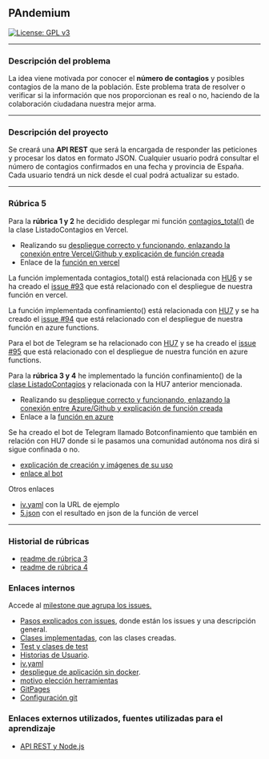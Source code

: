 
## PAndemium
[![License: GPL v3](https://img.shields.io/badge/License-GPLv3-blue.svg)](https://www.gnu.org/licenses/gpl-3.0)

---

### Descripción del problema

La idea viene motivada por conocer el **número de contagios** y posibles contagios de la mano de la población. Este problema trata de resolver o verificar si la información que nos proporcionan es real o no, haciendo de la colaboración ciudadana nuestra mejor arma.

---

### Descripción del proyecto

Se creará una **API REST** que será la encargada de responder las peticiones y procesar los datos en formato JSON. Cualquier usuario podrá consultar el número de contagios confirmados en una fecha y provincia de España. Cada usuario tendrá un nick desde el cual podrá actualizar su
estado.

---

### Rúbrica 5

Para la **rúbrica 1 y 2** he decidido desplegar mi función [contagios_total()](src/class/ListadoContagios.js) de la clase ListadoContagios en Vercel.
 
- Realizando su [despliegue correcto y funcionando, enlazando la conexión entre Vercel/Github y explicación de función creada](docs/despliegue_serverless.md)
- Enlace de la [función en vercel](https://pa-ndemium.vercel.app/api?ccaa=Andalucia)
 
La función implementada contagios_total() está relacionada con [HU6](https://github.com/DanielRuizMed/PAndemium/issues/83) y se ha creado el [issue #93](https://github.com/DanielRuizMed/PAndemium/issues/93) que está relacionado con el despliegue de nuestra función en vercel.
 
La función implementada confinamiento() está relacionada con [HU7](https://github.com/DanielRuizMed/PAndemium/issues/84) y se ha creado el [issue #94](https://github.com/DanielRuizMed/PAndemium/issues/94) que está relacionado con el despliegue de nuestra función en azure functions.
 
Para el bot de Telegram se ha relacionado con [HU7](https://github.com/DanielRuizMed/PAndemium/issues/84) y se ha creado el [issue #95](https://github.com/DanielRuizMed/PAndemium/issues/95) que está relacionado con el despliegue de nuestra función en azure functions.

Para la **rúbrica 3 y 4** he implementado la función confinamiento() de la [clase ListadoContagios](src/class/ListadoContagios.js) y relacionada con la HU7 anterior mencionada.
 
- Realizando su [despliegue correcto y funcionando, enlazando la conexión entre Azure/Github y explicación de función creada](docs/despliegue_azure.md)
- Enlace a la [función en azure](https://confinamientopandemium.azurewebsites.net/api/Confinamiento?ccaa=Andalucia)
 
Se ha creado el bot de Telegram llamado Botconfinamiento que también en relación con HU7 donde si le pasamos una comunidad autónoma nos dirá si sigue confinada o no.
 
- [explicación de creación y imágenes de su uso](docs/bottele.md)
- [enlace al bot](https://t.me/confinamiento2bot)
 
Otros enlaces
 
- [iv.yaml](iv.yaml) con la URL de ejemplo
- [5.json](5.json) con el resultado en json de la función de vercel
 
---

### Historial de rúbricas

- [readme de rúbrica 3](docs/rub3.md)
- [readme de rúbrica 4](docs/rub4.md)

### Enlaces internos

Accede al [milestone que agrupa los issues.](https://github.com/DanielRuizMed/PAndemium/milestone/8)

- [Pasos explicados con issues](docs/pasos.md), donde están los issues y una descripción general.
- [Clases implementadas](src/class), con las clases creadas.
- [Test y clases de test](test)
- [Historias de Usuario](https://github.com/DanielRuizMed/PAndemium/milestone/9).
- [iv.yaml](iv.yaml)
- [despliegue de aplicación sin docker](docs/despliegue.md).
- [motivo elección herramientas](docs/motivo.md)
- [GitPages](https://danielruizmed.github.io/PAndemium/)
- [Configuración git](https://github.com/DanielRuizMed/PAndemium/blob/master/docs/config.md)

### Enlaces externos utilizados, fuentes utilizadas para el aprendizaje
- [API REST y Node.js](https://www.youtube.com/watch?v=bK3AJfs7qNY)